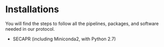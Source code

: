 # Installations
You will find the steps to follow all the pipelines, packages, and software needed in our protocol.

- SECAPR (including Miniconda2, with Python 2.7)
